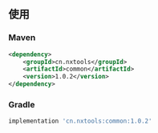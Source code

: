 ## 使用
### Maven
```xml
<dependency>
    <groupId>cn.nxtools</groupId>
    <artifactId>common</artifactId>
    <version>1.0.2</version>
</dependency>
```
### Gradle
```groovy
implementation 'cn.nxtools:common:1.0.2'
```